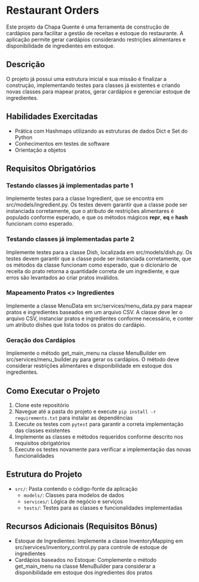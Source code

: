 # Restaurant Orders

Este projeto da Chapa Quente é uma ferramenta de construção de cardápios para facilitar a gestão de receitas e estoque do restaurante. A aplicação permite gerar cardápios considerando restrições alimentares e disponibilidade de ingredientes em estoque.

## Descrição

O projeto já possui uma estrutura inicial e sua missão é finalizar a construção, implementando testes para classes já existentes e criando novas classes para mapear pratos, gerar cardápios e gerenciar estoque de ingredientes.

## Habilidades Exercitadas

- Prática com Hashmaps utilizando as estruturas de dados Dict e Set do Python
- Conhecimentos em testes de software
- Orientação a objetos

## Requisitos Obrigatórios

### Testando classes já implementadas parte 1

Implemente testes para a classe Ingredient, que se encontra em src/models/ingredient.py. Os testes devem garantir que a classe pode ser instanciada corretamente, que o atributo de restrições alimentares é populado conforme esperado, e que os métodos mágicos __repr__, __eq__ e __hash__ funcionam como esperado.

### Testando classes já implementadas parte 2

Implemente testes para a classe Dish, localizada em src/models/dish.py. Os testes devem garantir que a classe pode ser instanciada corretamente, que os métodos da classe funcionam como esperado, que o dicionário de receita do prato retorna a quantidade correta de um ingrediente, e que erros são levantados ao criar pratos inválidos.

### Mapeamento Pratos <> Ingredientes

Implemente a classe MenuData em src/services/menu_data.py para mapear pratos e ingredientes baseados em um arquivo CSV. A classe deve ler o arquivo CSV, instanciar pratos e ingredientes conforme necessário, e conter um atributo dishes que lista todos os pratos do cardápio.

### Geração dos Cardápios

Implemente o método get_main_menu na classe MenuBuilder em src/services/menu_builder.py para gerar os cardápios. O método deve considerar restrições alimentares e disponibilidade em estoque dos ingredientes.

## Como Executar o Projeto

1. Clone este repositório
2. Navegue até a pasta do projeto e execute `pip install -r requirements.txt` para instalar as dependências
3. Execute os testes com `pytest` para garantir a correta implementação das classes existentes
4. Implemente as classes e métodos requeridos conforme descrito nos requisitos obrigatórios
5. Execute os testes novamente para verificar a implementação das novas funcionalidades

## Estrutura do Projeto

- `src/`: Pasta contendo o código-fonte da aplicação
  - `models/`: Classes para modelos de dados
  - `services/`: Lógica de negócio e serviços
  - `tests/`: Testes para as classes e funcionalidades implementadas

## Recursos Adicionais (Requisitos Bônus)

- Estoque de Ingredientes: Implemente a classe InventoryMapping em src/services/inventory_control.py para controle de estoque de ingredientes
- Cardápios baseados no Estoque: Complemente o método get_main_menu na classe MenuBuilder para considerar a disponibilidade em estoque dos ingredientes dos pratos

